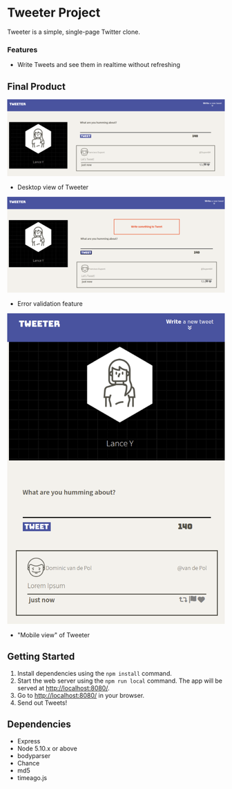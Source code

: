 # Tweeter Project

Tweeter is a simple, single-page Twitter clone.

### Features

- Write Tweets and see them in realtime without refreshing

## Final Product

!["Desktop view of Tweeter"](https://github.com/lancey1/tweeter/blob/master/docs/Screenshot%20from%202022-05-26%2022-03-58.png)
- Desktop view of Tweeter

!["Error validation feature"](https://github.com/lancey1/tweeter/blob/master/docs/Screenshot%20from%202022-05-26%2022-04-25.png)
- Error validation feature

!["Mobile view of Tweeter"](https://github.com/lancey1/tweeter/blob/master/docs/Screenshot%20from%202022-05-26%2022-05-28.png)
- "Mobile view" of Tweeter

## Getting Started

1. Install dependencies using the `npm install` command.
2. Start the web server using the `npm run local` command. The app will be served at <http://localhost:8080/>.
3. Go to <http://localhost:8080/> in your browser.
4. Send out Tweets!

## Dependencies

- Express
- Node 5.10.x or above
- bodyparser 
- Chance
- md5
- timeago.js
